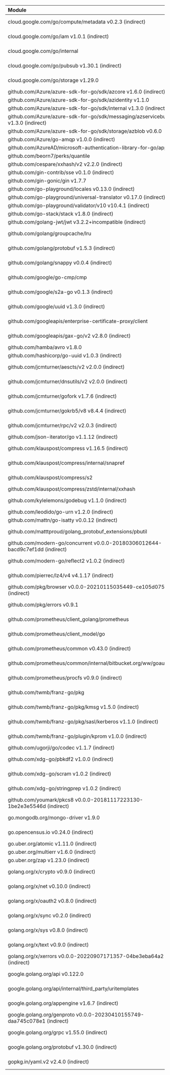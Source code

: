 | Module                                                                         | License      |
|:-------------------------------------------------------------------------------|:-------------|
| cloud.google.com/go/compute/metadata v0.2.3 (indirect)                         | Apache-2.0   |
| cloud.google.com/go/iam v1.0.1 (indirect)                                      | Apache-2.0   |
| cloud.google.com/go/internal                                                   | Apache-2.0   |
| cloud.google.com/go/pubsub v1.30.1 (indirect)                                  | Apache-2.0   |
| cloud.google.com/go/storage v1.29.0                                            | Apache-2.0   |
| github.com/Azure/azure-sdk-for-go/sdk/azcore v1.6.0 (indirect)                 | MIT          |
| github.com/Azure/azure-sdk-for-go/sdk/azidentity v1.1.0                        | MIT          |
| github.com/Azure/azure-sdk-for-go/sdk/internal v1.3.0 (indirect)               | MIT          |
| github.com/Azure/azure-sdk-for-go/sdk/messaging/azservicebus v1.3.0 (indirect) | MIT          |
| github.com/Azure/azure-sdk-for-go/sdk/storage/azblob v0.6.0                    | MIT          |
| github.com/Azure/go-amqp v1.0.0 (indirect)                                     | MIT          |
| github.com/AzureAD/microsoft-authentication-library-for-go/apps                | MIT          |
| github.com/beorn7/perks/quantile                                               | MIT          |
| github.com/cespare/xxhash/v2 v2.2.0 (indirect)                                 | MIT          |
| github.com/gin-contrib/sse v0.1.0 (indirect)                                   | MIT          |
| github.com/gin-gonic/gin v1.7.7                                                | MIT          |
| github.com/go-playground/locales v0.13.0 (indirect)                            | MIT          |
| github.com/go-playground/universal-translator v0.17.0 (indirect)               | MIT          |
| github.com/go-playground/validator/v10 v10.4.1 (indirect)                      | MIT          |
| github.com/go-stack/stack v1.8.0 (indirect)                                    | MIT          |
| github.com/golang-jwt/jwt v3.2.2+incompatible (indirect)                       | MIT          |
| github.com/golang/groupcache/lru                                               | Apache-2.0   |
| github.com/golang/protobuf v1.5.3 (indirect)                                   | BSD-3-Clause |
| github.com/golang/snappy v0.0.4 (indirect)                                     | BSD-3-Clause |
| github.com/google/go-cmp/cmp                                                   | BSD-3-Clause |
| github.com/google/s2a-go v0.1.3 (indirect)                                     | Apache-2.0   |
| github.com/google/uuid v1.3.0 (indirect)                                       | BSD-3-Clause |
| github.com/googleapis/enterprise-certificate-proxy/client                      | Apache-2.0   |
| github.com/googleapis/gax-go/v2 v2.8.0 (indirect)                              | BSD-3-Clause |
| github.com/hamba/avro v1.8.0                                                   | MIT          |
| github.com/hashicorp/go-uuid v1.0.3 (indirect)                                 | MPL-2.0      |
| github.com/jcmturner/aescts/v2 v2.0.0 (indirect)                               | Apache-2.0   |
| github.com/jcmturner/dnsutils/v2 v2.0.0 (indirect)                             | Apache-2.0   |
| github.com/jcmturner/gofork v1.7.6 (indirect)                                  | BSD-3-Clause |
| github.com/jcmturner/gokrb5/v8 v8.4.4 (indirect)                               | Apache-2.0   |
| github.com/jcmturner/rpc/v2 v2.0.3 (indirect)                                  | Apache-2.0   |
| github.com/json-iterator/go v1.1.12 (indirect)                                 | MIT          |
| github.com/klauspost/compress v1.16.5 (indirect)                               | Apache-2.0   |
| github.com/klauspost/compress/internal/snapref                                 | BSD-3-Clause |
| github.com/klauspost/compress/s2                                               | BSD-3-Clause |
| github.com/klauspost/compress/zstd/internal/xxhash                             | MIT          |
| github.com/kylelemons/godebug v1.1.0 (indirect)                                | Apache-2.0   |
| github.com/leodido/go-urn v1.2.0 (indirect)                                    | MIT          |
| github.com/mattn/go-isatty v0.0.12 (indirect)                                  | MIT          |
| github.com/matttproud/golang_protobuf_extensions/pbutil                        | Apache-2.0   |
| github.com/modern-go/concurrent v0.0.0-20180306012644-bacd9c7ef1dd (indirect)  | Apache-2.0   |
| github.com/modern-go/reflect2 v1.0.2 (indirect)                                | Apache-2.0   |
| github.com/pierrec/lz4/v4 v4.1.17 (indirect)                                   | BSD-3-Clause |
| github.com/pkg/browser v0.0.0-20210115035449-ce105d075bb4 (indirect)           | BSD-2-Clause |
| github.com/pkg/errors v0.9.1                                                   | BSD-2-Clause |
| github.com/prometheus/client_golang/prometheus                                 | Apache-2.0   |
| github.com/prometheus/client_model/go                                          | Apache-2.0   |
| github.com/prometheus/common v0.43.0 (indirect)                                | Apache-2.0   |
| github.com/prometheus/common/internal/bitbucket.org/ww/goautoneg               | BSD-3-Clause |
| github.com/prometheus/procfs v0.9.0 (indirect)                                 | Apache-2.0   |
| github.com/twmb/franz-go/pkg                                                   | BSD-3-Clause |
| github.com/twmb/franz-go/pkg/kmsg v1.5.0 (indirect)                            | BSD-3-Clause |
| github.com/twmb/franz-go/pkg/sasl/kerberos v1.1.0 (indirect)                   | BSD-3-Clause |
| github.com/twmb/franz-go/plugin/kprom v1.0.0 (indirect)                        | BSD-3-Clause |
| github.com/ugorji/go/codec v1.1.7 (indirect)                                   | MIT          |
| github.com/xdg-go/pbkdf2 v1.0.0 (indirect)                                     | Apache-2.0   |
| github.com/xdg-go/scram v1.0.2 (indirect)                                      | Apache-2.0   |
| github.com/xdg-go/stringprep v1.0.2 (indirect)                                 | Apache-2.0   |
| github.com/youmark/pkcs8 v0.0.0-20181117223130-1be2e3e5546d (indirect)         | MIT          |
| go.mongodb.org/mongo-driver v1.9.0                                             | Apache-2.0   |
| go.opencensus.io v0.24.0 (indirect)                                            | Apache-2.0   |
| go.uber.org/atomic v1.11.0 (indirect)                                          | MIT          |
| go.uber.org/multierr v1.6.0 (indirect)                                         | MIT          |
| go.uber.org/zap v1.23.0 (indirect)                                             | MIT          |
| golang.org/x/crypto v0.9.0 (indirect)                                          | BSD-3-Clause |
| golang.org/x/net v0.10.0 (indirect)                                            | BSD-3-Clause |
| golang.org/x/oauth2 v0.8.0 (indirect)                                          | BSD-3-Clause |
| golang.org/x/sync v0.2.0 (indirect)                                            | BSD-3-Clause |
| golang.org/x/sys v0.8.0 (indirect)                                             | BSD-3-Clause |
| golang.org/x/text v0.9.0 (indirect)                                            | BSD-3-Clause |
| golang.org/x/xerrors v0.0.0-20220907171357-04be3eba64a2 (indirect)             | BSD-3-Clause |
| google.golang.org/api v0.122.0                                                 | BSD-3-Clause |
| google.golang.org/api/internal/third_party/uritemplates                        | BSD-3-Clause |
| google.golang.org/appengine v1.6.7 (indirect)                                  | Apache-2.0   |
| google.golang.org/genproto v0.0.0-20230410155749-daa745c078e1 (indirect)       | Apache-2.0   |
| google.golang.org/grpc v1.55.0 (indirect)                                      | Apache-2.0   |
| google.golang.org/protobuf v1.30.0 (indirect)                                  | BSD-3-Clause |
| gopkg.in/yaml.v2 v2.4.0 (indirect)                                             | Apache-2.0   |